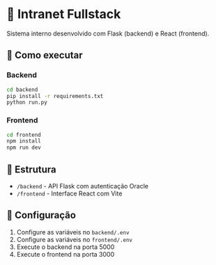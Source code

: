 # 🏢 Intranet Fullstack

Sistema interno desenvolvido com Flask (backend) e React (frontend).

## 🚀 Como executar

### Backend
```bash
cd backend
pip install -r requirements.txt
python run.py
```

### Frontend
```bash
cd frontend
npm install
npm run dev
```

## 📁 Estrutura
- `/backend` - API Flask com autenticação Oracle
- `/frontend` - Interface React com Vite

## 🔧 Configuração
1. Configure as variáveis no `backend/.env`
2. Configure as variáveis no `frontend/.env`
3. Execute o backend na porta 5000
4. Execute o frontend na porta 3000
